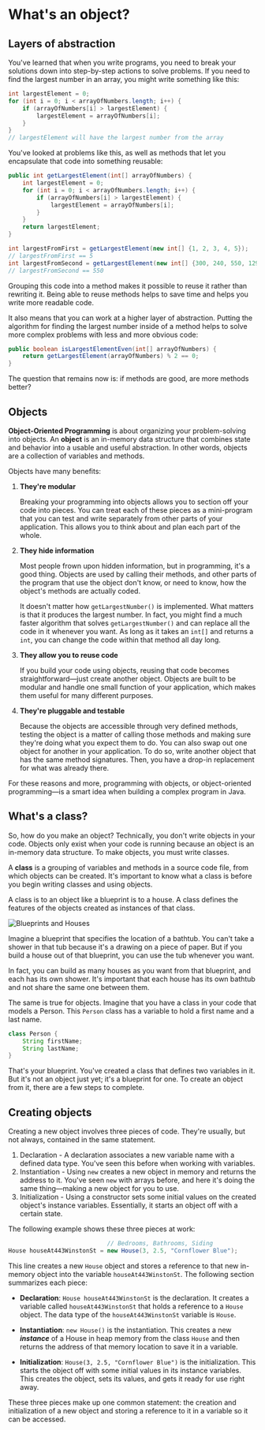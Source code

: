 # What's an object?

## Layers of abstraction
You've learned that when you write programs, you need to break your solutions down into step-by-step actions to solve problems. If you need to find the largest number in an array, you might write something like this:

```java
int largestElement = 0;
for (int i = 0; i < arrayOfNumbers.length; i++) {
    if (arrayOfNumbers[i] > largestElement) {
        largestElement = arrayOfNumbers[i];
    }
}
// largestElement will have the largest number from the array
```

You've looked at problems like this, as well as methods that let you encapsulate that code into something reusable:

```java
public int getLargestElement(int[] arrayOfNumbers) {
    int largestElement = 0;
    for (int i = 0; i < arrayOfNumbers.length; i++) {
        if (arrayOfNumbers[i] > largestElement) {
            largestElement = arrayOfNumbers[i];
        }
    }
    return largestElement;
}

int largestFromFirst = getLargestElement(new int[] {1, 2, 3, 4, 5});
// largestFromFirst == 5
int largestFromSecond = getLargestElement(new int[] {300, 240, 550, 129});
// largestFromSecond == 550
```

Grouping this code into a method makes it possible to reuse it rather than rewriting it. Being able to reuse methods helps to save time and helps you write more readable code.

It also means that you can work at a higher layer of abstraction. Putting the algorithm for finding the largest number inside of a method helps to solve more complex problems with less and more obvious code:

```java
public boolean isLargestElementEven(int[] arrayOfNumbers) {
    return getLargestElement(arrayOfNumbers) % 2 == 0;
}
```

The question that remains now is: if methods are good, are more methods better?

## Objects
**Object-Oriented Programming** is about organizing your problem-solving into objects. An **object** is an in-memory data structure that combines state and behavior into a usable and useful abstraction. In other words, objects are a collection of variables and methods.

Objects have many benefits:

1.  **They're modular**
    
    Breaking your programming into objects allows you to section off your code into pieces. You can treat each of these pieces as a mini-program that you can test and write separately from other parts of your application. This allows you to think about and plan each part of the whole.
    
2.  **They hide information**
    
    Most people frown upon hidden information, but in programming, it's a good thing. Objects are used by calling their methods, and other parts of the program that use the object don't know, or need to know, how the object's methods are actually coded.
    
    It doesn't matter how `getLargestNumber()` is implemented. What matters is that it produces the largest number. In fact, you might find a much faster algorithm that solves `getLargestNumber()` and can replace all the code in it whenever you want. As long as it takes an `int[]` and returns a `int`, you can change the code within that method all day long.
    
3.  **They allow you to reuse code**
    
    If you build your code using objects, reusing that code becomes straightforward—just create another object. Objects are built to be modular and handle one small function of your application, which makes them useful for many different purposes.
    
4.  **They're pluggable and testable**

    Because the objects are accessible through very defined methods, testing the object is a matter of calling those methods and making sure they're doing what you expect them to do. You can also swap out one object for another in your application. To do so, write another object that has the same method signatures. Then, you have a drop-in replacement for what was already there.
    

For these reasons and more, programming with objects, or object-oriented programming—is a smart idea when building a complex program in Java.

## What's a class?
So, how do you make an object? Technically, you don't write objects in your code. Objects only exist when your code is running because an object is an in-memory data structure. To make objects, you must write classes.

A **class** is a grouping of variables and methods in a source code file, from which objects can be created. It's important to know what a class is before you begin writing classes and using objects.

A class is to an object like a blueprint is to a house. A class defines the features of the objects created as instances of that class.

![Blueprints and Houses](https://user-images.githubusercontent.com/94882786/164613319-d976d395-dec0-44db-bf5b-8eb527e5461a.png)

Imagine a blueprint that specifies the location of a bathtub. You can't take a shower in that tub because it's a drawing on a piece of paper. But if you build a house out of that blueprint, you can use the tub whenever you want.

In fact, you can build as many houses as you want from that blueprint, and each has its own shower. It's important that each house has its own bathtub and not share the same one between them.

The same is true for objects. Imagine that you have a class in your code that models a Person. This `Person` class has a variable to hold a first name and a last name.

```java
class Person {
    String firstName;
    String lastName;
}
```

That's your blueprint. You've created a class that defines two variables in it. But it's not an object just yet; it's a blueprint for one. To create an object from it, there are a few steps to complete.

## Creating objects
Creating a new object involves three pieces of code. They're usually, but not always, contained in the same statement.

1.  Declaration - A declaration associates a new variable name with a defined data type. You've seen this before when working with variables.
2.  Instantiation - Using `new` creates a new object in memory and returns the address to it. You've seen `new` with arrays before, and here it's doing the same thing—making a new object for you to use.
3.  Initialization - Using a constructor sets some initial values on the created object's instance variables. Essentially, it starts an object off with a certain state.

The following example shows these three pieces at work:

```java
                            // Bedrooms, Bathrooms, Siding
House houseAt443WinstonSt = new House(3, 2.5, "Cornflower Blue");
```

This line creates a new `House` object and stores a reference to that new in-memory object into the variable `houseAt443WinstonSt`. The following section summarizes each piece:

-   **Declaration**: `House houseAt443WinstonSt` is the declaration. It creates a variable called `houseAt443WinstonSt` that holds a reference to a `House` object. The data type of the `houseAt443WinstonSt` variable is `House`.
    
-   **Instantiation**: `new House()` is the instantiation. This creates a new **_instance_** of a House in heap memory from the class `House` and then returns the address of that memory location to save it in a variable.
    
-   **Initialization**: `House(3, 2.5, "Cornflower Blue")` is the initialization. This starts the object off with some initial values in its instance variables. This creates the object, sets its values, and gets it ready for use right away.
    

These three pieces make up one common statement: the creation and initialization of a new object and storing a reference to it in a variable so it can be accessed.
